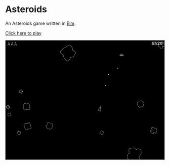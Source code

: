 Asteroids
=========

An Asteroids game written in [Elm](https://www.elm-lang.org/).

[Click here to play][1]

[![Asteroids](asteroids.png)][1]

[1]: https://irh.github.io/asteroids
